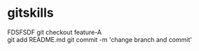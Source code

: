 # gitskills
FDSFSDF
git checkout feature-A  
git add README.md
git commit -m 'change branch and commit'
